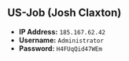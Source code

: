 ## US-Job (Josh Claxton)

- **IP Address:** `185.167.62.42`
- **Username:** `Administrator`
- **Password:** `H4FUqQid47WEm`